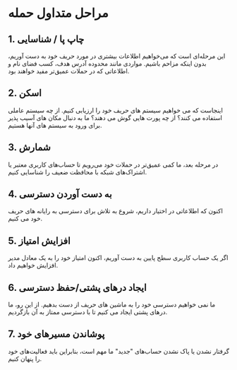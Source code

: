 # مراحل متداول حمله

## 1. چاپ پا / شناسایی

این مرحله‌ای است که می‌خواهیم اطلاعات بیشتری در مورد حریف خود به دست آوریم، بدون اینکه مزاحم باشیم. مواردی مانند محدوده آدرس هدف، کسب فضای نام و اطلاعاتی که در حملات عمیق‌تر مفید خواهند بود.

## 2. اسکن

اینجاست که می خواهیم سیستم های حریف خود را ارزیابی کنیم. از چه سیستم عاملی استفاده می کنند؟ از چه پورت هایی گوش می دهند؟ ما به دنبال مکان های آسیب پذیر برای ورود به سیستم های آنها هستیم.

## 3. شمارش

در مرحله بعد، ما کمی عمیق‌تر در حملات خود می‌رویم تا حساب‌های کاربری معتبر یا اشتراک‌های شبکه با محافظت ضعیف را شناسایی کنیم.

## 4. به دست آوردن دسترسی

اکنون که اطلاعاتی در اختیار داریم، شروع به تلاش برای دسترسی به رایانه های حریف خود می کنیم.

## 5. افزایش امتیاز

اگر یک حساب کاربری سطح پایین به دست آوریم، اکنون امتیاز خود را به یک معادل مدیر افزایش خواهیم داد.

## 6. ایجاد درهای پشتی/حفظ دسترسی

ما نمی خواهیم دسترسی خود را به ماشین های حریف از دست بدهیم. از این رو، ما درهای پشتی ایجاد می کنیم تا با دسترسی ممتاز به آن بازگردیم.

## 7. پوشاندن مسیرهای خود

گرفتار نشدن یا پاک نشدن حساب‌های "جدید" ما مهم است، بنابراین باید فعالیت‌های خود را پنهان کنیم.
